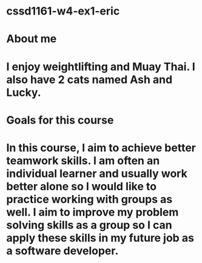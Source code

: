 # cssd1161-w4-ex1-eric
# About me
# I enjoy weightlifting and Muay Thai. I also have 2 cats named Ash and Lucky.
# Goals for this course
# In this course, I aim to achieve better teamwork skills. I am often an individual learner and usually work better alone so I would like to practice working with groups as well. I aim to improve my problem solving skills as a group so I can apply these skills in my future job as a software developer.